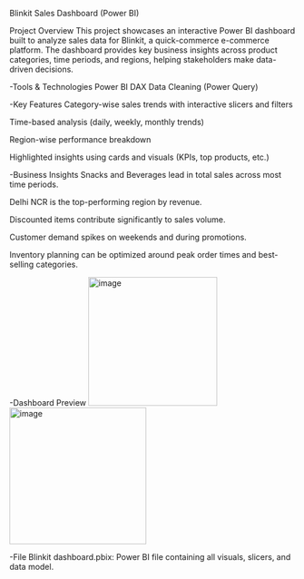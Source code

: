 Blinkit Sales Dashboard (Power BI)

Project Overview
This project showcases an interactive Power BI dashboard built to analyze sales data for Blinkit, a quick-commerce e-commerce platform. The dashboard provides key business insights across product categories, time periods, and regions, helping stakeholders make data-driven decisions.

-Tools & Technologies
Power BI
DAX
Data Cleaning (Power Query)

-Key Features
Category-wise sales trends with interactive slicers and filters

Time-based analysis (daily, weekly, monthly trends)

Region-wise performance breakdown

Highlighted insights using cards and visuals (KPIs, top products, etc.)

-Business Insights
Snacks and Beverages lead in total sales across most time periods.

Delhi NCR is the top-performing region by revenue.

Discounted items contribute significantly to sales volume.

Customer demand spikes on weekends and during promotions.

Inventory planning can be optimized around peak order times and best-selling categories.

-Dashboard Preview
<img width="227" alt="image" src="https://github.com/user-attachments/assets/365b0fcf-e46f-448d-b746-e4f3897e6155" />
<img width="241" alt="image" src="https://github.com/user-attachments/assets/af53863e-853a-4ae2-bb17-9d1aac00a084" />

-File
Blinkit dashboard.pbix: Power BI file containing all visuals, slicers, and data model.
